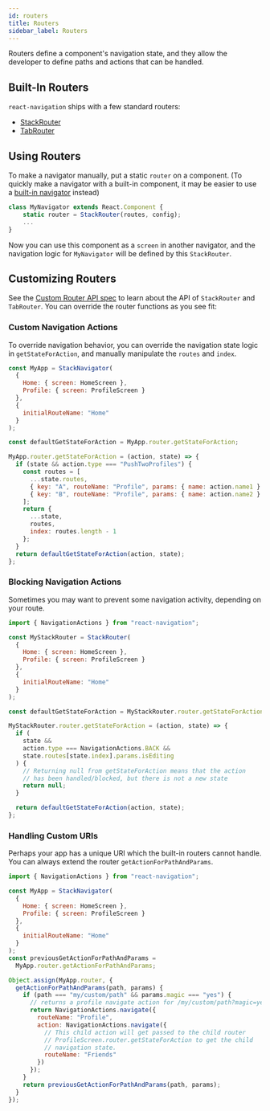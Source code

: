 ```yaml
---
id: routers
title: Routers
sidebar_label: Routers
---
```


Routers define a component's navigation state, and they allow the developer to define paths and actions that can be handled.

## Built-In Routers

`react-navigation` ships with a few standard routers:

* [StackRouter](/docs/routers/stack)
* [TabRouter](/docs/routers/tab)

## Using Routers

To make a navigator manually, put a static `router` on a component. (To quickly make a navigator with a built-in component, it may be easier to use a [built-in navigator](/docs/navigators) instead)

```js
class MyNavigator extends React.Component {
    static router = StackRouter(routes, config);
    ...
}
```

Now you can use this component as a `screen` in another navigator, and the navigation logic for `MyNavigator` will be defined by this `StackRouter`.

## Customizing Routers

See the [Custom Router API spec](/docs/routers/api) to learn about the API of `StackRouter` and `TabRouter`. You can override the router functions as you see fit:

### Custom Navigation Actions

To override navigation behavior, you can override the navigation state logic in `getStateForAction`, and manually manipulate the `routes` and `index`.

```js
const MyApp = StackNavigator(
  {
    Home: { screen: HomeScreen },
    Profile: { screen: ProfileScreen }
  },
  {
    initialRouteName: "Home"
  }
);

const defaultGetStateForAction = MyApp.router.getStateForAction;

MyApp.router.getStateForAction = (action, state) => {
  if (state && action.type === "PushTwoProfiles") {
    const routes = [
      ...state.routes,
      { key: "A", routeName: "Profile", params: { name: action.name1 } },
      { key: "B", routeName: "Profile", params: { name: action.name2 } }
    ];
    return {
      ...state,
      routes,
      index: routes.length - 1
    };
  }
  return defaultGetStateForAction(action, state);
};
```

### Blocking Navigation Actions

Sometimes you may want to prevent some navigation activity, depending on your route.

```js
import { NavigationActions } from "react-navigation";

const MyStackRouter = StackRouter(
  {
    Home: { screen: HomeScreen },
    Profile: { screen: ProfileScreen }
  },
  {
    initialRouteName: "Home"
  }
);

const defaultGetStateForAction = MyStackRouter.router.getStateForAction;

MyStackRouter.router.getStateForAction = (action, state) => {
  if (
    state &&
    action.type === NavigationActions.BACK &&
    state.routes[state.index].params.isEditing
  ) {
    // Returning null from getStateForAction means that the action
    // has been handled/blocked, but there is not a new state
    return null;
  }

  return defaultGetStateForAction(action, state);
};
```

### Handling Custom URIs

Perhaps your app has a unique URI which the built-in routers cannot handle. You can always extend the router `getActionForPathAndParams`.

```js
import { NavigationActions } from "react-navigation";

const MyApp = StackNavigator(
  {
    Home: { screen: HomeScreen },
    Profile: { screen: ProfileScreen }
  },
  {
    initialRouteName: "Home"
  }
);
const previousGetActionForPathAndParams =
  MyApp.router.getActionForPathAndParams;

Object.assign(MyApp.router, {
  getActionForPathAndParams(path, params) {
    if (path === "my/custom/path" && params.magic === "yes") {
      // returns a profile navigate action for /my/custom/path?magic=yes
      return NavigationActions.navigate({
        routeName: "Profile",
        action: NavigationActions.navigate({
          // This child action will get passed to the child router
          // ProfileScreen.router.getStateForAction to get the child
          // navigation state.
          routeName: "Friends"
        })
      });
    }
    return previousGetActionForPathAndParams(path, params);
  }
});
```
